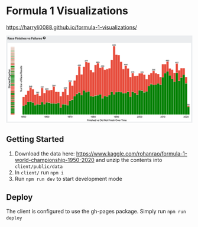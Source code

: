 # Formula 1 Visualizations
https://harryli0088.github.io/formula-1-visualizations/

![Screenshot](/client/public/screenshot.png)

## Getting Started
1. Download the data here: https://www.kaggle.com/rohanrao/formula-1-world-championship-1950-2020 and unzip the contents into ```client/public/data```
2. In ```client/``` run ```npm i```
3. Run ```npm run dev``` to start development mode

## Deploy
The client is configured to use the gh-pages package. Simply run ```npm run deploy```
